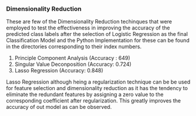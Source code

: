 <h3> Dimensionality Reduction </h3>

These are few of the Dimensionality Reduction techinques that were employed to test the effectiveness in improving the accuracy of the predicted class labels after the selection of Logistic Regression as the final Classification Model and the Python Implementation for these can be found in the directories corresponding to their index numbers.

<ol>
<li> Principle Component Analysis (Accuracy : 649) </li>
<li> Singular Value Deconposition (Accuracy: 0.724) </li>
<li> Lasso Regression (Accuracy: 0.848) </li>
</ol>

Lasso Regression although heing a regularization technique can be be used for feature selection and dimensionality reduction as it has the tendency to eliminate the redundant features by assigning a zero value to the corresponding coefficient after regularization. This greatly improves the accuracy of out model as can be observed.

